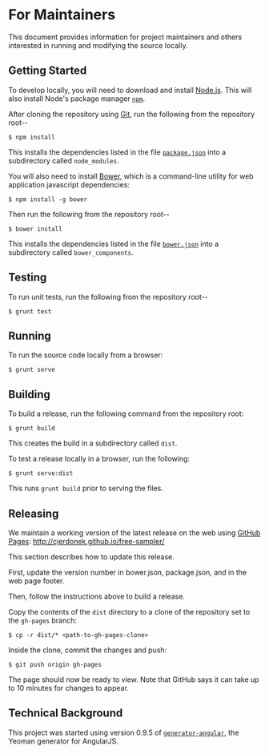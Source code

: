 For Maintainers
===============

This document provides information for project maintainers and others
interested in running and modifying the source locally.


Getting Started
---------------

To develop locally, you will need to download and install [Node.js][node-js].
This will also install Node's package manager [`npm`][npm].

After cloning the repository using [Git][git], run the following from the
repository root--

    $ npm install

This installs the dependencies listed in the file
[`package.json`](package.json) into a subdirectory called `node_modules`.

You will also need to install [Bower][bower], which is a command-line
utility for web application javascript dependencies:

    $ npm install -g bower

Then run the following from the repository root--

    $ bower install

This installs the dependencies listed in the file [`bower.json`](bower.json)
into a subdirectory called `bower_components`.


Testing
-------

To run unit tests, run the following from the repository root--

    $ grunt test


Running
-------

To run the source code locally from a browser:

    $ grunt serve


Building
--------

To build a release, run the following command from the repository root:

    $ grunt build

This creates the build in a subdirectory called `dist`.

To test a release locally in a browser, run the following:

    $ grunt serve:dist

This runs `grunt build` prior to serving the files.


Releasing
---------

We maintain a working version of the latest release on the web using
[GitHub Pages][github-pages]: http://cjerdonek.github.io/free-sampler/

This section describes how to update this release.

First, update the version number in
bower.json, package.json, and in the web page footer.

Then, follow the instructions above to build a release.

Copy the contents of the `dist` directory to a clone of the repository
set to the `gh-pages` branch:

    $ cp -r dist/* <path-to-gh-pages-clone>

Inside the clone, commit the changes and push:

    $ git push origin gh-pages

The page should now be ready to view.  Note that GitHub says it can take
up to 10 minutes for changes to appear.


Technical Background
--------------------

This project was started using version 0.9.5 of
[`generator-angular`](https://github.com/yeoman/generator-angular),
the Yeoman generator for AngularJS.


[bower]: http://bower.io/
[git]: http://git-scm.com/
[github-pages]: https://help.github.com/categories/20/articles
[node-js]: http://nodejs.org/
[npm]: https://www.npmjs.org/
